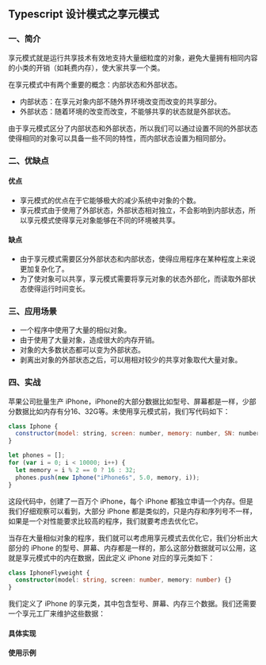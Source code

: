 ## Typescript 设计模式之享元模式

### 一、简介

享元模式就是运行共享技术有效地支持大量细粒度的对象，避免大量拥有相同内容的小类的开销（如耗费内存），使大家共享一个类。

在享元模式中有两个重要的概念：内部状态和外部状态。

* 内部状态：在享元对象内部不随外界环境改变而改变的共享部分。
* 外部状态：随着环境的改变而改变，不能够共享的状态就是外部状态。

由于享元模式区分了内部状态和外部状态，所以我们可以通过设置不同的外部状态使得相同的对象可以具备一些不同的特性，而内部状态设置为相同部分。

### 二、优缺点

#### 优点

* 享元模式的优点在于它能够极大的减少系统中对象的个数。
* 享元模式由于使用了外部状态，外部状态相对独立，不会影响到内部状态，所以享元模式使得享元对象能够在不同的环境被共享。

#### 缺点

- 由于享元模式需要区分外部状态和内部状态，使得应用程序在某种程度上来说更加复杂化了。
- 为了使对象可以共享，享元模式需要将享元对象的状态外部化，而读取外部状态使得运行时间变长。 

### 三、应用场景

- 一个程序中使用了大量的相似对象。
- 由于使用了大量对象，造成很大的内存开销。
- 对象的大多数状态都可以变为外部状态。
- 剥离出对象的外部状态之后，可以用相对较少的共享对象取代大量对象。

### 四、实战

苹果公司批量生产 iPhone，iPhone的大部分数据比如型号、屏幕都是一样，少部分数据比如内存有分16、32G等。未使用享元模式前，我们写代码如下：

```javascript
class Iphone {
  constructor(model: string, screen: number, memory: number, SN: number) {}
}

let phones = [];
for (var i = 0; i < 10000; i++) {
  let memory = i % 2 == 0 ? 16 : 32;
  phones.push(new Iphone("iPhone6s", 5.0, memory, i));
}
```

这段代码中，创建了一百万个 iPhone，每个 iPhone 都独立申请一个内存。但是我们仔细观察可以看到，大部分 iPhone 都是类似的，只是内存和序列号不一样，如果是一个对性能要求比较高的程序，我们就要考虑去优化它。

当存在大量相似对象的程序，我们就可以考虑用享元模式去优化它，我们分析出大部分的 iPhone 的型号、屏幕、内存都是一样的，那么这部分数据就可以公用，这就是享元模式中的内在数据，因此定义 iPhone 对应的享元类如下：

```typescript
class IphoneFlyweight {
  constructor(model: string, screen: number, memory: number) {}
}
```

我们定义了 iPhone 的享元类，其中包含型号、屏幕、内存三个数据。我们还需要一个享元工厂来维护这些数据：



#### 具体实现



#### 使用示例

